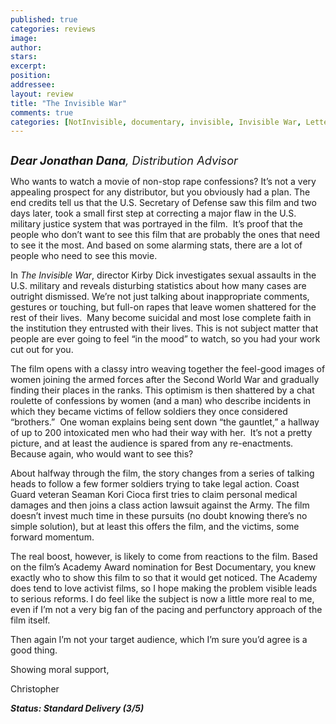 ```yaml
---
published: true
categories: reviews
image:
author: 
stars: 
excerpt: 
position: 
addressee: 
layout: review
title: "The Invisible War"
comments: true
categories: [NotInvisible, documentary, invisible, Invisible War, Letters, military, not, rape, scandal, sex, sexual assualt, U.S., women]
---
```

<div><p><span class="full-image-block ssNonEditable"><span><a href="/letters/2013/1/23/the-invisible-war.html"><img src="http://static.squarespace.com/static/5005f6bcc4aa41161b33e89e/5329cf1fe4b07c068ebf74de/5329cf1fe4b07c068ebf779f/1358973926042/The%20Invisible%20War.jpg" alt="" /></a></span></span></p>
<p><em style="font-size:130%;"><strong>Dear Jonathan Dana</strong>, Distribution Advisor</em></p>
<p>Who wants to watch a movie of non-stop rape confessions? It&rsquo;s not a very appealing prospect for any distributor, but you obviously had a plan. The end credits tell us that the U.S. Secretary of Defense saw this film and two days later, took a small first step at correcting a major flaw in the U.S. military justice system that was portrayed in the film.&nbsp; It&rsquo;s proof that the people who don&rsquo;t want to see this film that are probably the ones that need to see it the most. And based on some alarming stats, there are a lot of people who need to see this movie.</p>
<p>In <em>The Invisible War</em>, director Kirby Dick investigates sexual assaults in the U.S. military and reveals disturbing statistics about how many cases are outright dismissed. We&rsquo;re not just talking about inappropriate comments, gestures or touching, but full-on rapes that leave women shattered for the rest of their lives.&nbsp; Many become suicidal and most lose complete faith in the institution they entrusted with their lives. This is not subject matter that people are ever going to feel &ldquo;in the mood&rdquo; to watch, so you had your work cut out for you.</p>
<p>The film opens with a classy intro weaving together the feel-good images of women joining the armed forces after the Second World War and gradually finding their places in the ranks. This optimism is then shattered by a chat roulette of confessions by women (and a man) who describe incidents in which they became victims of fellow soldiers they once considered &ldquo;brothers.&rdquo;&nbsp; One woman explains being sent down &ldquo;the gauntlet,&rdquo; a hallway of up to 200 intoxicated men who had their way with her.&nbsp; It&rsquo;s not a pretty picture, and at least the audience is spared from any re-enactments. Because again, who would want to see this?</p>
<p>About halfway through the film, the story changes from a series of talking heads to follow a few former soldiers trying to take legal action. Coast Guard veteran Seaman Kori Cioca first tries to claim personal medical damages and then joins a class action lawsuit against the Army. The film doesn&rsquo;t invest much time in these pursuits (no doubt knowing there&rsquo;s no simple solution), but at least this offers the film, and the victims, some forward momentum.</p>
<p>The real boost, however, is likely to come from reactions to the film. Based on the film&rsquo;s Academy Award nomination for Best Documentary, you knew exactly who to show this film to so that it would get noticed. The Academy does tend to love activist films, so I hope making the problem visible leads to serious reforms. I do feel like the subject is now a little more real to me, even if I&rsquo;m not a very big fan of the pacing and perfunctory approach of the film itself.</p>
<p>Then again I&rsquo;m not your target audience, which I&rsquo;m sure you&rsquo;d agree is a good thing.</p>
<p>Showing moral support,</p>
<p>Christopher</p>
<p><strong><em>Status: Standard Delivery (3/5)</em></strong></p></div>
